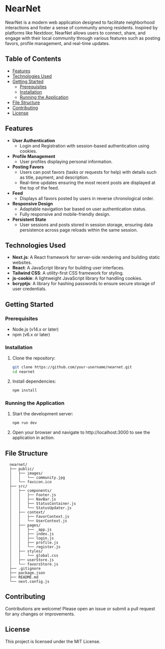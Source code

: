 # NearNet

NearNet is a modern web application designed to facilitate neighborhood interactions and foster a sense of community among residents. Inspired by platforms like Nextdoor, NearNet allows users to connect, share, and engage with their local community through various features such as posting favors, profile management, and real-time updates.

## Table of Contents

- [Features](#features)
- [Technologies Used](#technologies-used)
- [Getting Started](#getting-started)
  - [Prerequisites](#prerequisites)
  - [Installation](#installation)
  - [Running the Application](#running-the-application)
- [File Structure](#file-structure)
- [Contributing](#contributing)
- [License](#license)

## Features

- **User Authentication**
  - Login and Registration with session-based authentication using cookies.
- **Profile Management**
  - User profiles displaying personal information.
- **Posting Favors**
  - Users can post favors (tasks or requests for help) with details such as title, payment, and description.
  - Real-time updates ensuring the most recent posts are displayed at the top of the feed.
- **Feed**
  - Displays all favors posted by users in reverse chronological order.
- **Responsive Design**
  - Adaptable navigation bar based on user authentication status.
  - Fully responsive and mobile-friendly design.
- **Persistent State**
  - User sessions and posts stored in session storage, ensuring data persistence across page reloads within the same session.

## Technologies Used

- **Next.js**: A React framework for server-side rendering and building static websites.
- **React**: A JavaScript library for building user interfaces.
- **Tailwind CSS**: A utility-first CSS framework for styling.
- **js-cookie**: A lightweight JavaScript library for handling cookies.
- **bcryptjs**: A library for hashing passwords to ensure secure storage of user credentials.

## Getting Started

### Prerequisites

- Node.js (v14.x or later)
- npm (v6.x or later)

### Installation

1. Clone the repository:
   ```sh
   git clone https://github.com/your-username/nearnet.git
   cd nearnet
   ```
2. Install dependencies:
   ```sh
   npm install
   ```

### Running the Application

1. Start the development server:
   ```sh
   npm run dev
   ```
2. Open your browser and navigate to http://localhost:3000 to see the application in action.

## File Structure
  ```arduino
    nearnet/
    ├── public/
    │   ├── images/
    │   │   └── community.jpg
    │   └── favicon.ico
    ├── src/
    │   ├── components/
    │   │   ├── Footer.js
    │   │   ├── NavBar.js
    │   │   ├── StatusContainer.js
    │   │   └── StatusUpdater.js
    │   ├── context/
    │   │   ├── FavorContext.js
    │   │   └── UserContext.js
    │   ├── pages/
    │   │   ├── _app.js
    │   │   ├── index.js
    │   │   ├── login.js
    │   │   ├── profile.js
    │   │   └── register.js
    │   ├── styles/
    │   │   └── global.css
    │   ├── userStore.js
    │   └── favorsStore.js
    ├── .gitignore
    ├── package.json
    ├── README.md
    └── next.config.js
```

## Contributing
Contributions are welcome! Please open an issue or submit a pull request for any changes or improvements.

## License
This project is licensed under the MIT License.
